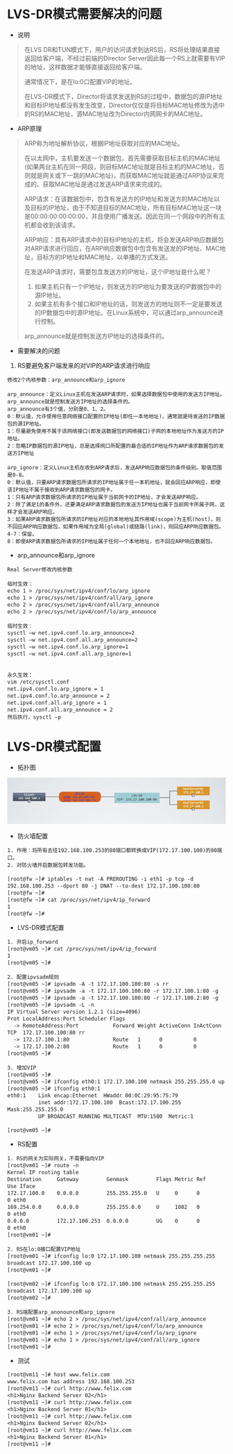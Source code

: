 # LVS-DR模式需要解决的问题
* 说明

> 在LVS DR和TUN模式下，用户的访问请求到达RS后，RS将处理结果直接返回给客户端，不经过前端的Director Server因此每一个RS上就需要有VIP的地址，这样数据才能够直接返回给客户端。
> 
> 通常情况下，是在lo:0口配置VIP的地址。
> 
> 在LVS-DR模式下，Director将请求发送到RS的过程中，数据包的源IP地址和目标IP地址都没有发生改变，Director仅仅是将目标MAC地址修改为选中的RS的MAC地址，源MAC地址改为Director内网网卡的MAC地址。
> 

* ARP原理

>ARP称为地址解析协议，根据IP地址获取对应的MAC地址。
>
>在以太网中，主机要发送一个数据包，首先需要获取目标主机的MAC地址(如果两台主机在同一网段，则目标MAC地址就是目标主机的MAC地址，否则就是网关或下一跳的MAC地址)，而获取MAC地址就是通过ARP协议来完成的。获取MAC地址是通过发送ARP请求来完成的。
>
>ARP请求：在该数据包中，包含有发送方的IP地址和发送方的MAC地址以及目标的IP地址，由于不知道目标的MAC地址，所有目标MAC地址这一块是00:00:00:00:00:00，并且使用广播发送。因此在同一个网段中的所有主机都会收到该请求。
>
>ARP响应：具有ARP请求中的目标IP地址的主机，将会发送ARP响应数据包对ARP请求进行回应，在ARP响应数据包中包含有发送发的IP地址、MAC地址，目标方的IP地址和MAC地址，以单播的方式发送。
>
>
>在发送ARP请求时，需要包含发送方的IP地址，这个IP地址是什么呢？
>1. 如果主机只有一个IP地址，则发送方的IP地址为要发送的IP数据包中的源IP地址。
>2. 如果主机有多个接口和IP地址的话，则发送方的地址则不一定是要发送的IP数据包中的源IP地址。在Linux系统中，可以通过arp_announce进行控制。
>
>arp_announce就是控制发送方IP地址的选择条件的。
>
>
>
>
>




* 需要解决的问题
1. RS要避免客户端发来的对VIP的ARP请求进行响应
```
修改2个内核参数：arp_announce和arp_ignore

arp_announce：定义Linux主机在发送ARP请求时，如果选择数据包中使用的发送方IP地址。
arp_announce就是控制发送方IP地址的选择条件的。
arp_announce有3个值，分别是0、1、2。
0：默认值，允许使用任意网络接口配置的IP地址(即任一本地地址)，通常就是待发送的IP数据包的源IP地址。
1：尽量避免使用不属于该网络接口(即发送数据包的网络接口)子网的本地地址作为发送方的IP地址。
2：忽略IP数据包的源IP地址，总是选择网口所配置的最合适的IP地址作为ARP请求数据包的发送方IP地址

arp_ignore：定义Linux主机在收到ARP请求后，发送ARP响应数据包的条件级别。取值范围是0-8。
0：默认值，只要ARP请求数据包所请求的IP地址属于任一本机地址，就会回应ARP响应，即使该IP地址不属于接收到ARP请求数据包的网卡。
1：只有ARP请求数据包所请求的IP地址属于当前网卡的IP地址，才会发送ARP响应。
2：除了满足1的条件外，还要满足ARP请求数据包的发送方IP地址也属于当前网卡所属子网，这样才会发送ARP响应。
3：如果ARP请求数据包所请求的IP地址对应的本地地址其作用域(scope)为主机(host)，则不回应ARP响应数据包，如果作用域为全局(global)或链路(link)，则回应ARP响应数据包。
4-7：保留。
8：即使ARP请求数据包所请求的IP地址属于任何一个本地地址，也不回应ARP响应数据包。
```

* arp_announce和arp_ignore
```
Real Server修改内核参数

临时生效：
echo 1 > /proc/sys/net/ipv4/conf/lo/arp_ignore
echo 1 > /proc/sys/net/ipv4/conf/all/arp_ignore
echo 2 > /proc/sys/net/ipv4/conf/all/arp_announce 
echo 2 > /proc/sys/net/ipv4/conf/lo/arp_announce 

临时生效：
sysctl –w net.ipv4.conf.lo.arp_announce=2
sysctl –w net.ipv4.conf.all.arp_announce=2
sysctl –w net.ipv4.conf.lo.arp_ignore=1
sysctl –w net.ipv4.conf.all.arp_ignore=1


永久生效：
vim /etc/sysctl.conf
net.ipv4.conf.lo.arp_ignore = 1
net.ipv4.conf.lo.arp_announce = 2
net.ipv4.conf.all.arp_ignore = 1
net.ipv4.conf.all.arp_announce = 2
然后执行，sysctl –p
```

# LVS-DR模式配置
* 拓扑图

![LVS-DR](https://github.com/felix1115/Docs/blob/master/Images/lvs02.png)

* 防火墙配置
```
1. 作用：将所有去往192.168.100.253的80端口都转换成VIP(172.17.100.100)的80端口。
2. 对防火墙开启数据包转发功能。

[root@fw ~]# iptables -t nat -A PREROUTING -i eth1 -p tcp -d 192.168.100.253 --dport 80 -j DNAT --to-dest 172.17.100.100:80
[root@fw ~]#
[root@fw ~]# cat /proc/sys/net/ipv4/ip_forward
1
[root@fw ~]#
```

* LVS-DR模式配置
```
1. 开启ip_forward
[root@vm05 ~]# cat /proc/sys/net/ipv4/ip_forward
1
[root@vm05 ~]#

2. 配置ipvsadm规则
[root@vm05 ~]# ipvsadm -A -t 172.17.100.100:80 -s rr
[root@vm05 ~]# ipvsadm -a -t 172.17.100.100:80 -r 172.17.100.1:80 -g
[root@vm05 ~]# ipvsadm -a -t 172.17.100.100:80 -r 172.17.100.2:80 -g
[root@vm05 ~]# ipvsadm -L -n
IP Virtual Server version 1.2.1 (size=4096)
Prot LocalAddress:Port Scheduler Flags
  -> RemoteAddress:Port           Forward Weight ActiveConn InActConn
TCP  172.17.100.100:80 rr
  -> 172.17.100.1:80              Route   1      0          0
  -> 172.17.100.2:80              Route   1      0          0
[root@vm05 ~]#

3. 增加VIP
[root@vm05 ~]#
[root@vm05 ~]# ifconfig eth0:1 172.17.100.100 netmask 255.255.255.0 up
[root@vm05 ~]# ifconfig eth0:1
eth0:1    Link encap:Ethernet  HWaddr 00:0C:29:95:75:79
          inet addr:172.17.100.100  Bcast:172.17.100.255  Mask:255.255.255.0
          UP BROADCAST RUNNING MULTICAST  MTU:1500  Metric:1

[root@vm05 ~]#

```

* RS配置
```
1. RS的网关为实际网关，不需要指向VIP
[root@vm01 ~]# route -n
Kernel IP routing table
Destination     Gateway         Genmask         Flags Metric Ref    Use Iface
172.17.100.0    0.0.0.0         255.255.255.0   U     0      0        0 eth0
169.254.0.0     0.0.0.0         255.255.0.0     U     1002   0        0 eth0
0.0.0.0         172.17.100.253  0.0.0.0         UG    0      0        0 eth0
[root@vm01 ~]#

2. RS在lo:0接口配置VIP地址
[root@vm01 ~]# ifconfig lo:0 172.17.100.100 netmask 255.255.255.255 broadcast 172.17.100.100 up
[root@vm01 ~]#

[root@vm02 ~]# ifconfig lo:0 172.17.100.100 netmask 255.255.255.255 broadcast 172.17.100.100 up
[root@vm02 ~]#

3. RS端配置arp_anonounce和arp_ignore
[root@vm01 ~]# echo 2 > /proc/sys/net/ipv4/conf/all/arp_announce
[root@vm01 ~]# echo 2 > /proc/sys/net/ipv4/conf/lo/arp_announce
[root@vm01 ~]# echo 1 > /proc/sys/net/ipv4/conf/lo/arp_ignore
[root@vm01 ~]# echo 1 > /proc/sys/net/ipv4/conf/all/arp_ignore
[root@vm01 ~]#
```

* 测试
```
[root@vm11 ~]# host www.felix.com
www.felix.com has address 192.168.100.253
[root@vm11 ~]# curl http://www.felix.com
<h1>Nginx Backend Server 02</h1>
[root@vm11 ~]# curl http://www.felix.com
<h1>Nginx Backend Server 01</h1>
[root@vm11 ~]# curl http://www.felix.com
<h1>Nginx Backend Server 02</h1>
[root@vm11 ~]# curl http://www.felix.com
<h1>Nginx Backend Server 01</h1>
[root@vm11 ~]#
```